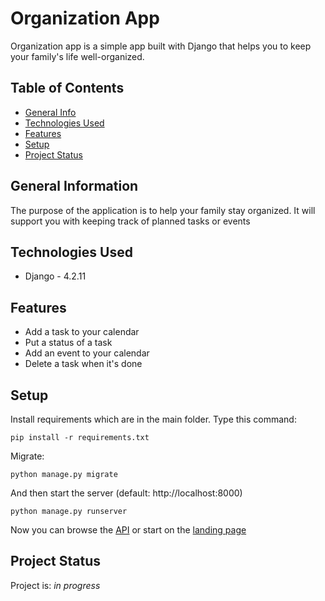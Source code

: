 # Organization App
Organization app is a simple app built with Django that helps you to keep your family's life well-organized.

## Table of Contents
* [General Info](#general-information)
* [Technologies Used](#technologies-used)
* [Features](#features)
* [Setup](#setup)
* [Project Status](#project-status)



## General Information

The purpose of the application is to help your family stay organized. It will support you with keeping track of planned tasks or events 

## Technologies Used
- Django - 4.2.11



## Features
- Add a task to your calendar
- Put a status of a task
- Add an event to your calendar
- Delete a task when it's done 

## Setup

Install requirements which are in the main folder. Type this command:

    pip install -r requirements.txt

Migrate:

    python manage.py migrate

And then start the server (default: http://localhost:8000)

    python manage.py runserver

Now you can browse the [API](http://localhost:8000/api/)
or start on the [landing page](http://localhost:8000/)


## Project Status
Project is: _in progress_ 

